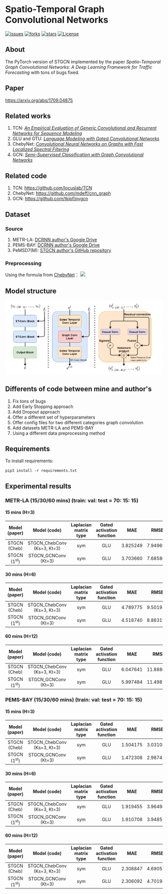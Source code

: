 # Spatio-Temporal Graph Convolutional Networks
[![issues](https://img.shields.io/github/issues/hazdzz/STGCN)](https://github.com/hazdzz/STGCN/issues)
[![forks](https://img.shields.io/github/forks/hazdzz/STGCN)](https://github.com/hazdzz/STGCN/network/members)
[![stars](https://img.shields.io/github/stars/hazdzz/STGCN)](https://github.com/hazdzz/STGCN/stargazers)
[![License](https://img.shields.io/github/license/hazdzz/STGCN)](./LICENSE)

## About
The PyTorch version of STGCN implemented by the paper *Spatio-Temporal Graph Convolutional Networks:
A Deep Learning Framework for Traffic Forecasting* with tons of bugs fixed.

## Paper
https://arxiv.org/abs/1709.04875

## Related works
1. TCN: [*An Empirical Evaluation of Generic Convolutional and Recurrent Networks for Sequence Modeling*](https://arxiv.org/abs/1803.01271)
2. GLU and GTU: [*Language Modeling with Gated Convolutional Networks*](https://arxiv.org/abs/1612.08083)
3. ChebyNet: [*Convolutional Neural Networks on Graphs with Fast Localized Spectral Filtering*](https://arxiv.org/abs/1606.09375)
4. GCN: [*Semi-Supervised Classification with Graph Convolutional Networks*](https://arxiv.org/abs/1609.02907)

## Related code
1. TCN: https://github.com/locuslab/TCN
2. ChebyNet: https://github.com/mdeff/cnn_graph
3. GCN: https://github.com/tkipf/pygcn

## Dataset
### Source
1. METR-LA: [DCRNN author's Google Drive](https://drive.google.com/file/d/1pAGRfzMx6K9WWsfDcD1NMbIif0T0saFC/view?usp=sharing)
2. PEMS-BAY: [DCRNN author's Google Drive](https://drive.google.com/file/d/1wD-mHlqAb2mtHOe_68fZvDh1LpDegMMq/view?usp=sharing)
3. PeMSD7(M): [STGCN author's GitHub repository](https://github.com/VeritasYin/STGCN_IJCAI-18/blob/master/data_loader/PeMS-M.zip)

### Preprocessing
Using the formula from [ChebyNet](https://arxiv.org/abs/1606.09375)：
<img src="./figure/Weighted Adjacency Matrix.png" style="zoom:100%" />

## Model structure
<img src="./figure/stgcn_model_structure.png" style="zoom:100%" />

## Differents of code between mine and author's
1. Fix tons of bugs 
2. Add Early Stopping approach
3. Add Dropout approach
4. Offer a different set of hyperparameters
5. Offer config files for two different categories graph convolution
6. Add datasets METR-LA and PEMS-BAY
7. Using a different data preprocessing method

## Requirements
To install requirements:
```console
pip3 install -r requirements.txt
```
## Experimental results
### METR-LA (15/30/60 mins) (train: val: test = 70: 15: 15)
#### 15 mins (H=3)
| Model (paper) | Model (code) | Laplacian matrix type | Gated activation function | MAE | RMSE | WMAPE |
| :----: | :----: | :----: | :----: | :----: | :----: | :----: |
| STGCN (Cheb) | STGCN_ChebConv (Ks=3, Kt=3) | sym | GLU | 3.825249 | 7.949693 | 7.530186% |
| STGCN (1<sup>st</sup>) | STGCN_GCNConv (Kt=3) | sym | GLU | 3.703660 | 7.685864 | 7.290832% |

#### 30 mins (H=6)
| Model (paper) | Model (code) | Laplacian matrix type | Gated activation function | MAE | RMSE | WMAPE |
| :----: | :----: | :----: | :----: | :----: | :----: | :----: |
| STGCN (Cheb) | STGCN_ChebConv (Ks=3, Kt=3) | sym | GLU | 4.789775 | 9.501917 | 9.430166% |
| STGCN (1<sup>st</sup>) | STGCN_GCNConv (Kt=3) | sym | GLU | 4.518740 | 8.863177 | 8.896550% |

#### 60 mins (H=12)
| Model (paper) | Model (code) | Laplacian matrix type | Gated activation function | MAE | RMSE | WMAPE |
| :----: | :----: | :----: | :----: | :----: | :----: | :----: |
| STGCN (Cheb) | STGCN_ChebConv (Ks=3, Kt=3) | sym | GLU | 6.047641 | 11.888628 | 11.909882% |
| STGCN (1<sup>st</sup>) | STGCN_GCNConv (Kt=3) | sym | GLU | 5.997484 | 11.498759 | 11.811108% |

### PEMS-BAY (15/30/60 mins) (train: val: test = 70: 15: 15)
#### 15 mins (H=3)
| Model (paper) | Model (code) | Laplacian matrix type | Gated activation function | MAE | RMSE | WMAPE |
| :----: | :----: | :----: | :----: | :----: | :----: | :----: |
| STGCN (Cheb) | STGCN_ChebConv (Ks=3, Kt=3) | sym | GLU | 1.504175 | 3.031081 | 2.420486% |
| STGCN (1<sup>st</sup>) | STGCN_GCNConv (Kt=3) | sym | GLU | 1.472308 | 2.987471 | 2.369206% |

#### 30 mins (H=6)
| Model (paper) | Model (code) | Laplacian matrix type | Gated activation function | MAE | RMSE | WMAPE |
| :----: | :----: | :----: | :----: | :----: | :----: | :----: |
| STGCN (Cheb) | STGCN_ChebConv (Ks=3, Kt=3) | sym | GLU | 1.919455 | 3.964940 | 3.088833% |
| STGCN (1<sup>st</sup>) | STGCN_GCNConv (Kt=3) | sym | GLU | 1.910708 | 3.948517 | 3.074757% |

#### 60 mins (H=12)
| Model (paper) | Model (code) | Laplacian matrix type | Gated activation function | MAE | RMSE | WMAPE |
| :----: | :----: | :----: | :----: | :----: | :----: | :----: |
| STGCN (Cheb) | STGCN_ChebConv (Ks=3, Kt=3) | sym | GLU | 2.308847 | 4.690512 | 3.715672% |
| STGCN (1<sup>st</sup>) | STGCN_GCNConv (Kt=3) | sym | GLU | 2.306092 | 4.701984 | 3.711238% |
